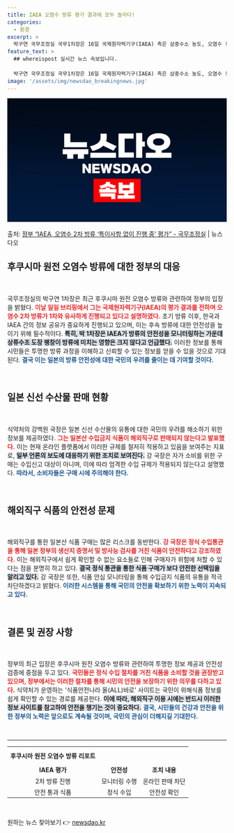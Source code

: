 ```yaml
---
title: IAEA 오염수 방류 평가 결과에 모두 놀라다!
categories:
  - 환경
excerpt: >
  박구연 국무조정실 국무1차장은 16일 국제원자력기구(IAEA) 측은 삼중수소 농도, 오염수 유량 및 해수 취…
feature_text: >
  ## whereispost 실시간 뉴스 속보입니다.

  박구연 국무조정실 국무1차장은 16일 국제원자력기구(IAEA) 측은 삼중수소 농도, 오염수 유량 및 해수 취…
image: '/assets/img/newsdao_breakingnews.jpg'
---
```


![뉴스다오 속보](/assets/img/newsdao_breakingnews.jpg)

<p>출처: <a href="https://newsdao.kr/2175" rel="dofollow">정부 “IAEA, 오염수 2차 방류 ‘특이사항 없이 진행 중’ 평가”  - 국무조정실</a> | 뉴스다오</p>

<h2 data-ke-size="size26">후쿠시마 원전 오염수 방류에 대한 정부의 대응</h2>

<p data-ke-size="size16">&nbsp;</p>  
국무조정실의 박구연 1차장은 최근 후쿠시마 원전 오염수 방류와 관련하여 정부의 입장을 밝혔다. <b><span style="color: #ee2323;">이날 일일 브리핑에서 그는 국제원자력기구(IAEA)의 평가 결과를 전하며 오염수 2차 방류가 1차와 유사하게 진행되고 있다고 설명하였다.</span></b> 초기 방류 이후, 한국과 IAEA 간의 정보 공유가 중요하게 진행되고 있으며, 이는 후속 방류에 대한 안전성을 높이기 위해 필수적이다. <b><span style="background-color: #21538527;">특히, 박 1차장은 IAEA가 방류의 안전성을 모니터링하는 가운데 상류수조 도장 팽창이 방류에 미치는 영향은 크지 않다고 언급했다.</span></b> 이러한 정보를 통해 시민들은 투명한 방류 과정을 이해하고 신뢰할 수 있는 정보를 얻을 수 있을 것으로 기대된다. <b><span style="color: #1a5490;">결국 이는 일본의 방류 안전성에 대한 국민의 우려를 줄이는 데 기여할 것이다.</span></b>

<p data-ke-size="size16">&nbsp;</p>

<h2 data-ke-size="size26">일본 신선 수산물 판매 현황</h2>

<p data-ke-size="size16">&nbsp;</p>  
식약처의 강백원 국장은 일본 신선 수산물의 유통에 대한 국민의 우려를 해소하기 위한 정보를 제공하였다. <b><span style="color: #ee2323;">그는 일본산 수입금지 식품이 해외직구로 판매되지 않는다고 발표했다.</span></b> 이는 현재 온라인 플랫폼에서 이러한 규제를 철저히 적용하고 있음을 보여주는 지표로, <b><span style="background-color: #21538527;">일부 언론의 보도에 대응하기 위한 조치로 보여진다.</span></b> 강 국장은 자가 소비를 위한 구매는 수입신고 대상이 아니며, 이에 따라 엄격한 수입 규제가 적용되지 않는다고 설명했다. <b><span style="color: #1a5490;">따라서, 소비자들은 구매 시에 주의해야 한다.</span></b>

<p data-ke-size="size16">&nbsp;</p>

<h2 data-ke-size="size26">해외직구 식품의 안전성 문제</h2>

<p data-ke-size="size16">&nbsp;</p>  
해외직구를 통한 일본산 식품 구매는 많은 리스크를 동반한다. <b><span style="color: #ee2323;">강 국장은 정식 수입통관을 통해 일본 정부의 생산지 증명서 및 방사능 검사를 거친 식품이 안전하다고 강조하였다.</span></b> 이는 해외직구에서 쉽게 확인할 수 없는 요소들로 인해 구매자가 위험에 처할 수 있다는 점을 분명히 하고 있다. <b><span style="background-color: #21538527;">결국 정식 통관을 통한 식품 구매가 보다 안전한 선택임을 알리고 있다.</span></b> 강 국장은 또한, 식품 안심 모니터링을 통해 수입금지 식품의 유통을 적극 차단하겠다고 밝혔다. <b><span style="color: #1a5490;">이러한 시스템을 통해 국민의 안전을 확보하기 위한 노력이 지속되고 있다.</span></b>

<p data-ke-size="size16">&nbsp;</p>

<h2 data-ke-size="size26">결론 및 권장 사항</h2>

<p data-ke-size="size16">&nbsp;</p>  
정부의 최근 입장은 후쿠시마 원전 오염수 방류와 관련하여 투명한 정보 제공과 안전성 검증에 중점을 두고 있다. <b><span style="color: #ee2323;">국민들은 정식 수입 절차를 거친 식품을 소비할 것을 권장받고 있으며, 정부에서는 이러한 절차를 통해 시민의 안전을 보장하기 위한 의무를 다하고 있다.</span></b> 식약처가 운영하는 '식품안전나라 올(ALL)바로' 사이트는 국민이 위해식품 정보를 쉽게 확인할 수 있는 경로를 제공한다. <b><span style="background-color: #21538527;">이에 따라, 해외직구 이용 시에는 반드시 이러한 정보 사이트를 참고하여 안전을 챙기는 것이 중요하다.</span></b> <b><span style="color: #1a5490;">결국, 시민들의 건강과 안전을 위한 정부의 노력은 앞으로도 계속될 것이며, 국민의 관심이 더해지길 기대한다.</span></b>

<p data-ke-size="size16">&nbsp;</p>  
<hr>  
<table style="width: 100%; border-collapse: collapse;">  
<tr>  
<td style="text-align: center; height: 35px;"><b>후쿠시마 원전 오염수 방류 리포트</b></td>  
</tr>  
<tr>  
<td style="text-align: center; height: 17px;"><b>IAEA 평가</b></td>  
<td style="text-align: center; height: 17px;"><b>안전성</b></td>  
<td style="text-align: center; height: 17px;"><b>조치 내용</b></td>  
</tr>  
<tr>  
<td style="text-align: center; height: 17px;">2차 방류 진행</td>  
<td style="text-align: center; height: 17px;">모니터링 수행</td>  
<td style="text-align: center; height: 17px;">온라인 판매 차단</td>  
</tr>  
<tr>  
<td style="text-align: center; height: 17px;">안전 통과 식품</td>  
<td style="text-align: center; height: 17px;">정식 수입</td>  
<td style="text-align: center; height: 17px;">안전성 확인</td>  
</tr>  
</table>  
<p data-ke-size="size16">&nbsp;</p> 

원하는 뉴스 찾아보기 👉 <a href="https://newsdao.kr" rel="dofollow">newsdao.kr</a>


